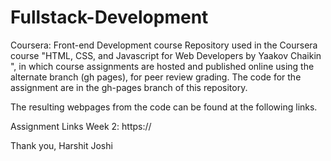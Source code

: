 # Fullstack-Development
Coursera: Front-end Development course Repository used in the Coursera course "HTML, CSS, and Javascript for Web Developers by Yaakov Chaikin ", in which course assignments are hosted and published online using the alternate branch (gh pages), for peer review grading.  The code for the assignment are in the gh-pages branch of this repository. 

The resulting webpages from the code can be found at the following links.  

Assignment Links Week 2: https://  

Thank you, Harshit Joshi
